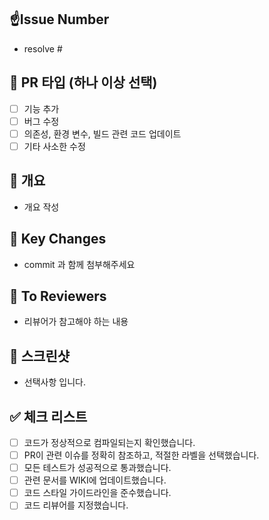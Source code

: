 ## ☝️Issue Number
- resolve #

## 📍 PR 타입 (하나 이상 선택)
- [ ] 기능 추가
- [ ] 버그 수정
- [ ] 의존성, 환경 변수, 빌드 관련 코드 업데이트
- [ ] 기타 사소한 수정

## 📌 개요
- 개요 작성

## 🔎 Key Changes
- commit 과 함께 첨부해주세요

## 💌 To Reviewers
- 리뷰어가 참고해야 하는 내용

## 📸 스크린샷
- 선택사항 입니다.

## ✅ 체크 리스트
- [ ] 코드가 정상적으로 컴파일되는지 확인했습니다.
- [ ] PR이 관련 이슈를 정확히 참조하고, 적절한 라벨을 선택했습니다.
- [ ] 모든 테스트가 성공적으로 통과했습니다.
- [ ] 관련 문서를 WIKI에 업데이트했습니다.
- [ ] 코드 스타일 가이드라인을 준수했습니다.
- [ ] 코드 리뷰어를 지정했습니다.